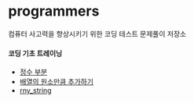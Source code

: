 # programmers
컴퓨터 사고력을 향상시키기 위한 코딩 테스트 문제풀이 저장소
<br />

#### 코딩 기초 트레이닝
- [정수 부분](https://ssena.notion.site/001-8b3e3c1924854786af716845084c2380?pvs=4)
- [배열의 원소만큼 추가하기](https://ssena.notion.site/002-0d95513f7b6c45eba10f7b974bd2a851?pvs=4)
- [rny_string](https://ssena.notion.site/003-rny_string-3c57fda19386447c91b05cddd0b7c973?pvs=4)